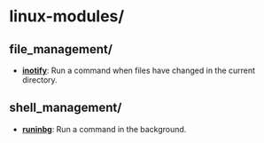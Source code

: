 
# linux-modules/

## file_management/

* [**inotify**](file_management/inotify): Run a command when files have changed in the current directory.

## shell_management/

* [**runinbg**](shell_management/runinbg): Run a command in the background.
